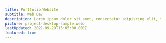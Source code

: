 ```yaml
---
title: Portfolio Website
subtitle: Web Dev
description: Lorem ipsum dolor sit amet, consectetur adipiscing elit, sed do eiusmod tempor incididunt ut labore et dolore magna aliqua. Ut enim ad minim veniam, quis nostrud exercitation ullamco laboris nisi ut aliquip ex ea commodo consequat.
picture: project-desktop-sample.webp
lastUpdated: 2022-09-29T15:05:00.000Z
featured: true
---
```

